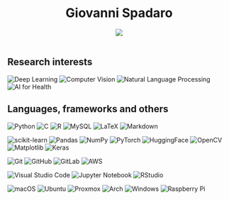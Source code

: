 <h1 style="text-align: center;">Giovanni Spadaro</h1>

<div align="center"><img src="https://github-readme-stats.vercel.app/api?username=Giovo17&show_icons=true&theme=merko"/></div>
</br>


## Research interests

![Deep Learning](https://img.shields.io/badge/Deep%20Learning-96BE25?style=for-the-badge&logoColor=white&style=flat)
![Computer Vision](https://img.shields.io/badge/Computer%20Vision-96BE25?style=for-the-badge&logoColor=white&style=flat)
![Natural Language Processing](https://img.shields.io/badge/Natural%20Language%20Processing-96BE25?style=for-the-badge&logoColor=white&style=flat)
![AI for Health](https://img.shields.io/badge/AI%20for%20Health-96BE25?style=for-the-badge&logoColor=white&style=flat)


## Languages, frameworks and others

![Python](https://img.shields.io/badge/python-3670A0?style=for-the-badge&logo=python&logoColor=white&style=flat)
![C](https://img.shields.io/badge/c-%2300599C.svg?style=for-the-badge&logo=c&logoColor=white&style=flat)
![R](https://img.shields.io/badge/r-%23276DC3.svg?style=for-the-badge&logo=r&logoColor=white&style=flat)
![MySQL](https://img.shields.io/badge/mysql-%2300f.svg?style=for-the-badge&logo=mysql&logoColor=white&style=flat)
![LaTeX](https://img.shields.io/badge/latex-%23008080.svg?style=for-the-badge&logo=latex&logoColor=white&style=flat)
![Markdown](https://img.shields.io/badge/markdown-%23000000.svg?style=for-the-badge&logo=markdown&logoColor=white&style=flat)

![scikit-learn](https://img.shields.io/badge/scikit--learn-%23F7931E.svg?style=for-the-badge&logo=scikit-learn&logoColor=white&style=flat)
![Pandas](https://img.shields.io/badge/pandas-%23150458.svg?style=for-the-badge&logo=pandas&logoColor=white&style=flat)
![NumPy](https://img.shields.io/badge/numpy-%23013243.svg?style=for-the-badge&logo=numpy&logoColor=white&style=flat)
![PyTorch](https://img.shields.io/badge/PyTorch-%23EE4C2C.svg?style=for-the-badge&logo=PyTorch&logoColor=white&style=flat)
![HuggingFace](https://img.shields.io/badge/HuggingFace-%23FFD21E.svg?style=for-the-badge&style=flat)
![OpenCV](https://img.shields.io/badge/opencv-%23white.svg?style=for-the-badge&logo=opencv&logoColor=white&style=flat)
![Matplotlib](https://img.shields.io/badge/Matplotlib-%23ffffff.svg?style=for-the-badge&logo=Matplotlib&logoColor=black&style=flat)
![Keras](https://img.shields.io/badge/Keras-%23D00000.svg?style=for-the-badge&logo=Keras&logoColor=white&style=flat)

![Git](https://img.shields.io/badge/git-%23F05033.svg?style=for-the-badge&logo=git&logoColor=white&style=flat)
![GitHub](https://img.shields.io/badge/github-%23121011.svg?style=for-the-badge&logo=github&logoColor=white&style=flat)
![GitLab](https://img.shields.io/badge/gitlab-%23181717.svg?style=for-the-badge&logo=gitlab&logoColor=white&style=flat)
![AWS](https://img.shields.io/badge/AWS-%23FF9900.svg?style=for-the-badge&logo=amazon-aws&logoColor=white&style=flat)
<!--- ![DVC](https://img.shields.io/badge/DVC-%238857CC.svg?style=for-the-badge&style=flat) -->

![Visual Studio Code](https://img.shields.io/badge/Visual%20Studio%20Code-0078d7.svg?style=for-the-badge&logo=visual-studio-code&logoColor=white&style=flat)
![Jupyter Notebook](https://img.shields.io/badge/jupyter-%23FA0F00.svg?style=for-the-badge&logo=jupyter&logoColor=white&style=flat)
![RStudio](https://img.shields.io/badge/RStudio-4285F4?style=for-the-badge&logo=rstudio&logoColor=white&style=flat)

![macOS](https://img.shields.io/badge/macOS-000000?style=for-the-badge&logo=macos&logoColor=F0F0F0&style=flat)
![Ubuntu](https://img.shields.io/badge/Ubuntu-E95420?style=for-the-badge&logo=ubuntu&logoColor=white&style=flat)
![Proxmox](https://img.shields.io/badge/Proxmox-%23FFAC1C.svg?style=for-the-badge&style=flat)
![Arch](https://img.shields.io/badge/Arch%20Linux-1793D1?logo=arch-linux&logoColor=fff&style=for-the-badge&style=flat)
![Windows](https://img.shields.io/badge/Windows-0078D6?style=for-the-badge&logo=windows&logoColor=white&style=flat)
![Raspberry Pi](https://img.shields.io/badge/-RaspberryPi-C51A4A?style=for-the-badge&logo=Raspberry-Pi&style=flat)
